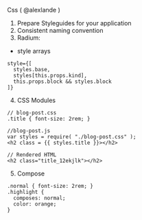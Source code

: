 Css ( @alexlande )

1. Prepare Styleguides for your application
2. Consistent naming convention
3. Radium:
  - style arrays
  ```
  style={[
    styles.base,
    styles[this.props.kind],
    this.props.block && styles.block
  ]}
  ```

4. CSS Modules 
```
// blog-post.css
.title { font-size: 2rem; }

//blog-post.js
var styles = require( "./blog-post.css" );
<h2 class = {{ styles.title }}></h2>

// Rendered HTML
<h2 class="title_12ekjlk"></h2>
```

5. Compose
```
.normal { font-size: 2rem; }
.highlight {
  composes: normal;
  color: orange;
}
```



